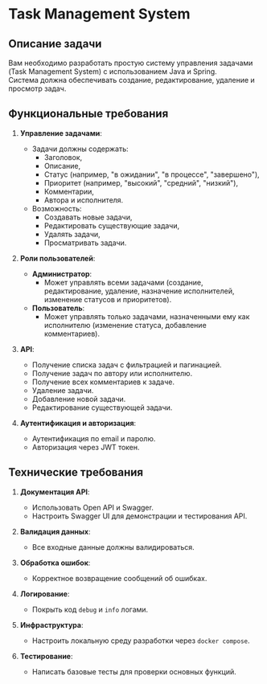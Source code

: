 # Task Management System

## Описание задачи

Вам необходимо разработать простую систему управления задачами (Task Management System) с использованием Java и Spring.  
Система должна обеспечивать создание, редактирование, удаление и просмотр задач.  

## Функциональные требования

1. **Управление задачами**:
   - Задачи должны содержать:
     - Заголовок,
     - Описание,
     - Статус (например, "в ожидании", "в процессе", "завершено"),
     - Приоритет (например, "высокий", "средний", "низкий"),
     - Комментарии,
     - Автора и исполнителя.
   - Возможность:
     - Создавать новые задачи,
     - Редактировать существующие задачи,
     - Удалять задачи,
     - Просматривать задачи.

2. **Роли пользователей**:
   - **Администратор**:
     - Может управлять всеми задачами (создание, редактирование, удаление, назначение исполнителей, изменение статусов и приоритетов).
   - **Пользователь**:
     - Может управлять только задачами, назначенными ему как исполнителю (изменение статуса, добавление комментариев).

3. **API**:
   - Получение списка задач с фильтрацией и пагинацией.
   - Получение задач по автору или исполнителю.
   - Получение всех комментариев к задаче.
   - Удаление задачи.
   - Добавление новой задачи.
   - Редактирование существующей задачи.

4. **Аутентификация и авторизация**:
   - Аутентификация по email и паролю.
   - Авторизация через JWT токен.

## Технические требования

1. **Документация API**:
   - Использовать Open API и Swagger.
   - Настроить Swagger UI для демонстрации и тестирования API.

2. **Валидация данных**:
   - Все входные данные должны валидироваться.

3. **Обработка ошибок**:
   - Корректное возвращение сообщений об ошибках.

4. **Логирование**:
   - Покрыть код `debug` и `info` логами.

5. **Инфраструктура**:
   - Настроить локальную среду разработки через `docker compose`.

6. **Тестирование**:
   - Написать базовые тесты для проверки основных функций.
